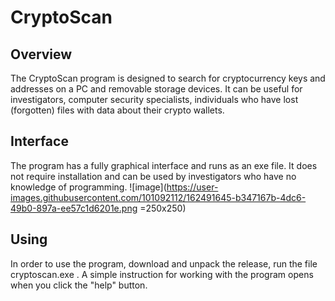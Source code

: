 # CryptoScan 

## Overview
The CryptoScan program is designed to search for cryptocurrency keys and addresses on a PC and removable storage devices. 
It can be useful for investigators, computer security specialists, individuals who have lost (forgotten) files with data about their crypto wallets.

## Interface
The program has a fully graphical interface and runs as an exe file. It does not require installation and can be used by investigators who have no knowledge of programming.
![image](https://user-images.githubusercontent.com/101092112/162491645-b347167b-4dc6-49b0-897a-ee57c1d6201e.png =250x250)


## Using
In order to use the program, download and unpack the release, run the file cryptoscan.exe . A simple instruction for working with the program opens when you click the "help" button.
